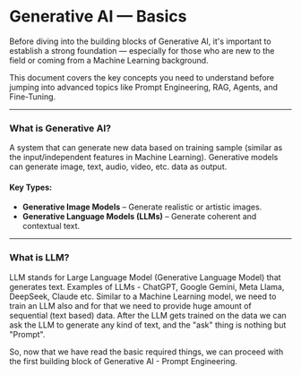 # Generative AI — Basics

Before diving into the building blocks of Generative AI, it's important to establish a strong foundation — especially for those who are new to the field or coming from a Machine Learning background.

This document covers the key concepts you need to understand before jumping into advanced topics like Prompt Engineering, RAG, Agents, and Fine-Tuning.

---

### What is Generative AI?
A system that can generate new data based on training sample (similar as the input/independent features in Machine Learning). Generative models can generate image, text, audio, video, etc. data as output.
#### Key Types:
- **Generative Image Models** – Generate realistic or artistic images.
- **Generative Language Models (LLMs)** – Generate coherent and contextual text.

---

### What is LLM?
LLM stands for Large Language Model (Generative Language Model) that generates text. Examples of LLMs - ChatGPT, Google Gemini, Meta Llama, DeepSeek, Claude etc.
Similar to a Machine Learning model, we need to train an LLM also and for that we need to provide huge amount of sequential (text based) data. After the LLM gets trained on the data we can ask the LLM to generate any kind of text, and the "ask" thing is nothing but "Prompt".

So, now that we have read the basic required things, we can proceed with the first building block of Generative AI - Prompt Engineering.
